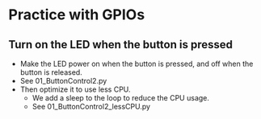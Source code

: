 # Practice with GPIOs

## Turn on the LED when the button is pressed

* Make the LED power on when the button is pressed, and off when the button is released.
* See 01_ButtonControl2.py
* Then optimize it to use less CPU.
  * We add a sleep to the loop to reduce the CPU usage.
  * See 01_ButtonControl2_lessCPU.py
